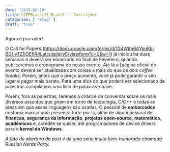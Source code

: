 ```yaml
---
date: "2015-02-19"
title: CCPPBrasil11 Brasil -- Inscrições
categories: [ "blog" ]
draft: "true"
---
```

Agora é pra valer!

O Call for Papers](https://docs.google.com/forms/d/1G4Wifn64YknKk-BG1IvTZ1jOEflR4LatcutsilqilyE/viewform?c=0&w=1) já iniciou há duas semanas e deverá ser encerrado no final de Fevereiro, quando publicaremos o cronograma do nosso evento. Até lá a [página oficial do evento deverá ser atualizada com coisas a mais do que os dois _coffee breaks_. Porém, antes que o preço aumente, você já pode garantir o seu lugar e pagar mais barato. Para uma dica do que poderá ser selecionado de palestras compilamos uma lista de palavras-chave.

Porém, fora as palestras, teremos a chance de conversar sobre os mais diversos assuntos que giram em torno de tecnologia, C/C++ e todas as áreas em que essas linguagens são usadas. O pessoal de __embarcados__ costuma marcar uma presença forte por lá, além de algum pessoal de __finanças__, __segurança da informação__, __projetos open-source__, __matemática__, __acadêmicos__ e, acredite se quiser, até programadores de device drivers para o __kernel do Windows__.

_A foto de abertura do post é de uma série muito bem-humorada chamada Russian Nerds Party._
